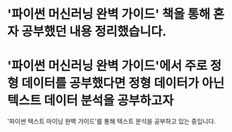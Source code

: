 # '파이썬 머신러닝 완벽 가이드' 책을 통해 혼자 공부했던 내용 정리했습니다.


# '파이썬 머신러닝 완벽 가이드'에서 주로 정형 데이터를 공부했다면 정형 데이터가 아닌 텍스트 데이터 분석을 공부하고자 
'파이썬 텍스트 마이닝 완벽 가이드'를 통해 텍스트 분석을 공부하고 있는 중입니다.
